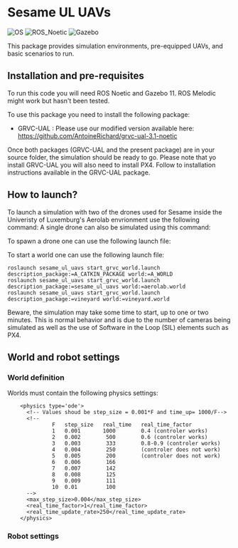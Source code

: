 # Sesame UL UAVs
![OS](https://img.shields.io/badge/OS-Ubuntu_20.04-orange.svg) ![ROS_Noetic](https://img.shields.io/badge/ROS-Noetic-brightgreen.svg) ![Gazebo](https://img.shields.io/badge/Gazebo-11-lightgrey.svg)

This package provides simulation environments, pre-equipped UAVs, and basic scenarios to run.

## Installation and pre-requisites

To run this code you will need ROS Noetic and Gazebo 11.
ROS Melodic might work but hasn't been tested.

To use this package you need to install the following package:
 - GRVC-UAL : Please use our modified version available here: https://github.com/AntoineRichard/grvc-ual-3.1-noetic

Once both packages (GRVC-UAL and the present package) are in your source folder, the simulation should be ready to go.
Please note that yo install GRVC-UAL you will also need to install PX4. 
Follow to installation instructions available in the GRVC-UAL package.

## How to launch?

To launch a simulation with two of the drones used for Sesame inside the Univeristy of Luxemburg's Aerolab envrionment use the following command:
A single drone can also be simulated using this command:

To spawn a drone one can use the following launch file:

To start a world one can use the following launch file:
```
roslaunch sesame_ul_uavs start_grvc_world.launch description_package:=A_CATKIN_PACKAGE world:=A_WORLD
roslaunch sesame_ul_uavs start_grvc_world.launch description_package:=sesame_ul_uavs world:=aerolab.world
roslaunch sesame_ul_uavs start_grvc_world.launch description_package:=vineyard world:=vineyard.world
```

Beware, the simulation may take some time to start, up to one or two minutes.
This is normal behavior and is due to the number of cameras being simulated as well as the use 
of Software in the Loop (SIL) elements such as PX4.

## World and robot settings

### World definition
Worlds must contain the following physics settings:
```
    <physics type='ode'>
      <!-- Values shoud be step_size = 0.001*F and time_up= 1000/F-->
      <!-- 
              F   step_size   real_time   real_time_factor
              1   0.001       1000        0.4 (controler works)
              2   0.002        500        0.6 (controler works)
              3   0.003        333        0.8-0.9 (controler works)
              4   0.004        250        (controler does not work)
              5   0.005        200        (controler does not work)
              6   0.006        166
              7   0.007        142
              8   0.008        125
              9   0.009        111
              10  0.01         100
      -->
      <max_step_size>0.004</max_step_size>
      <real_time_factor>1</real_time_factor>
      <real_time_update_rate>250</real_time_update_rate>
    </physics>
```


### Robot settings
